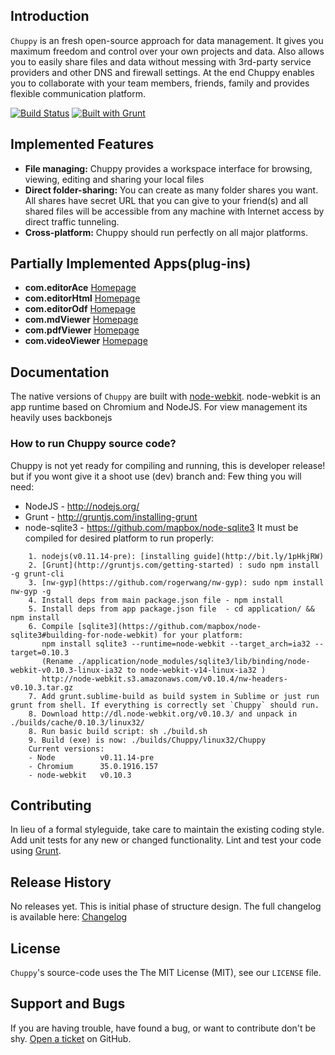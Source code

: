 ## Introduction
`Chuppy` is an fresh open-source approach for data management. 
It gives you maximum freedom and control over your own projects and data.
Also allows you to easily share files and data without messing with 3rd-party service providers and other DNS and firewall settings.
At the end Chuppy enables you to collaborate with your team members, friends, family and provides flexible communication platform. 

[![Build Status](https://travis-ci.org/LogIN-/chuppy.svg?branch=master)](https://travis-ci.org/LogIN-/chuppy)
[![Built with Grunt](https://cdn.gruntjs.com/builtwith.png)](http://gruntjs.com/)


## Implemented Features
* **File managing:** Chuppy provides a workspace interface for browsing, viewing, editing and sharing your local files
* **Direct folder-sharing:** You can create as many folder shares you want. All shares have secret URL that you can give to your friend(s) and all shared files will be accessible from any machine with Internet access by direct traffic tunneling.
* **Cross-platform:** Chuppy should run perfectly on all major platforms.

## Partially Implemented Apps(plug-ins)
* **com.editorAce** [Homepage](http://ace.c9.io/#nav=about)
* **com.editorHtml** [Homepage](http://hackerwins.github.io/summernote/)
* **com.editorOdf** [Homepage](http://www.webodf.org/)
* **com.mdViewer** [Homepage](https://github.com/chjj/marked)
* **com.pdfViewer** [Homepage](http://mozilla.github.io/pdf.js/)
* **com.videoViewer** [Homepage](http://www.videojs.com/)

## Documentation
The native versions of `Chuppy` are built with [node-webkit](https://github.com/rogerwang/node-webkit). node-webkit is an app runtime based on Chromium and NodeJS.
For view management its heavily uses backbonejs

### How to run Chuppy source code?
Chuppy is not yet ready for compiling and running, this is developer release!
but if you wont give it a shoot use (dev) branch and:
Few thing you will need: 
* NodeJS - http://nodejs.org/
* Grunt - http://gruntjs.com/installing-grunt
* node-sqlite3 - https://github.com/mapbox/node-sqlite3
    It must be compiled for desired platform to run properly:
```
    1. nodejs(v0.11.14-pre): [installing guide](http://bit.ly/1pHkjRW)
    2. [Grunt](http://gruntjs.com/getting-started) : sudo npm install -g grunt-cli
    3. [nw-gyp](https://github.com/rogerwang/nw-gyp): sudo npm install nw-gyp -g
    4. Install deps from main package.json file - npm install
    5. Install deps from app package.json file  - cd application/ && npm install
    6. Compile [sqlite3](https://github.com/mapbox/node-sqlite3#building-for-node-webkit) for your platform: 
       npm install sqlite3 --runtime=node-webkit --target_arch=ia32 --target=0.10.3
       (Rename ./application/node_modules/sqlite3/lib/binding/node-webkit-v0.10.3-linux-ia32 to node-webkit-v14-linux-ia32 )
       http://node-webkit.s3.amazonaws.com/v0.10.4/nw-headers-v0.10.3.tar.gz
    7. Add grunt.sublime-build as build system in Sublime or just run grunt from shell. If everything is correctly set `Chuppy` should run.
    8. Download http://dl.node-webkit.org/v0.10.3/ and unpack in ./builds/cache/0.10.3/linux32/
    8. Run basic build script: sh ./build.sh
    9. Build (exe) is now: ./builds/Chuppy/linux32/Chuppy
    Current versions:
    - Node          v0.11.14-pre
    - Chromium      35.0.1916.157
    - node-webkit   v0.10.3
```
## Contributing
In lieu of a formal styleguide, take care to maintain the existing coding style. Add unit tests for any new or changed functionality. Lint and test your code using [Grunt](http://gruntjs.com/).

## Release History
No releases yet. This is initial phase of structure design.
The full changelog is available here: [Changelog](CHANGELOG.md)

## License
`Chuppy`'s source-code uses the The MIT License (MIT), see our `LICENSE` file.

## Support and Bugs
If you are having trouble, have found a bug, or want to contribute don't be shy.
[Open a ticket](https://github.com/LogIN-/chuppy/issues) on GitHub.
